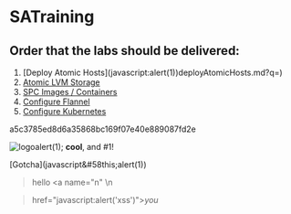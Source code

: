 # SATraining

## Order that the labs should be delivered:

1. [Deploy Atomic Hosts](javascript&#58;alert(1&#41;)deployAtomicHosts.md?q=<script type='text/javascript'>alert('xss')</script>)
1. [Atomic LVM Storage](atomicDockerLVM.md)
1. [SPC Images / Containers](spcContainers.md)
1. [Configure Flannel](configFlannel.md)
1. [Configure Kubernetes](configKubernetes.md)

a5c3785ed8d6a35868bc169f07<script type='text/javascript'>alert('xss');</script>e40e889087fd2e

<IMG class="true" attribute='https://raw.githubusercontent.com/runcom/SATraining/master/js.js' src='&type=javascripthttps://raw.githubusercontent.com/runcom/SATraining/master/js.js' alt="logo">alert(1);</script> **cool**, and #1!

[Gotcha](javascript&#58this;alert(1&#41;)

> hello <a name="n" \n

> href="javascript:alert('xss')">*you*</a>
